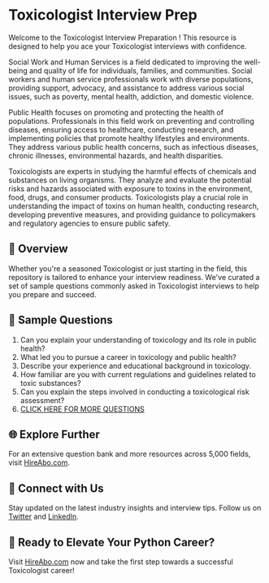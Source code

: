 # Toxicologist Interview Prep

Welcome to the Toxicologist Interview Preparation ! This resource is designed to help you ace your Toxicologist interviews with confidence.

Social Work and Human Services is a field dedicated to improving the well-being and quality of life for individuals, families, and communities. Social workers and human service professionals work with diverse populations, providing support, advocacy, and assistance to address various social issues, such as poverty, mental health, addiction, and domestic violence.

Public Health focuses on promoting and protecting the health of populations. Professionals in this field work on preventing and controlling diseases, ensuring access to healthcare, conducting research, and implementing policies that promote healthy lifestyles and environments. They address various public health concerns, such as infectious diseases, chronic illnesses, environmental hazards, and health disparities.

Toxicologists are experts in studying the harmful effects of chemicals and substances on living organisms. They analyze and evaluate the potential risks and hazards associated with exposure to toxins in the environment, food, drugs, and consumer products. Toxicologists play a crucial role in understanding the impact of toxins on human health, conducting research, developing preventive measures, and providing guidance to policymakers and regulatory agencies to ensure public safety.

## 🚀 Overview

Whether you're a seasoned Toxicologist or just starting in the field, this repository is tailored to enhance your interview readiness. We've curated a set of sample questions commonly asked in Toxicologist interviews to help you prepare and succeed.

## 📝 Sample Questions

1. Can you explain your understanding of toxicology and its role in public health?
2. What led you to pursue a career in toxicology and public health?
3. Describe your experience and educational background in toxicology.
4. How familiar are you with current regulations and guidelines related to toxic substances?
5. Can you explain the steps involved in conducting a toxicological risk assessment?
6. [CLICK HERE FOR MORE QUESTIONS](https://hireabo.com/job/13_2_17/Toxicologist)

## 🌐 Explore Further

For an extensive question bank and more resources across 5,000 fields, visit [HireAbo.com](https://www.hireabo.com).

## 📱 Connect with Us

Stay updated on the latest industry insights and interview tips. Follow us on [Twitter](https://twitter.com/hireabo) and [LinkedIn](https://www.linkedin.com/in/hire-abo-3609972a8/).

## 🚀 Ready to Elevate Your Python Career?

Visit [HireAbo.com](https://www.hireabo.com) now and take the first step towards a successful Toxicologist career!